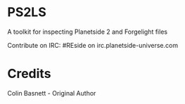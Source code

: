 PS2LS
=====

A toolkit for inspecting Planetside 2 and Forgelight files

Contribute on IRC: #REside on irc.planetside-universe.com



Credits
=====

Colin Basnett - Original Author
